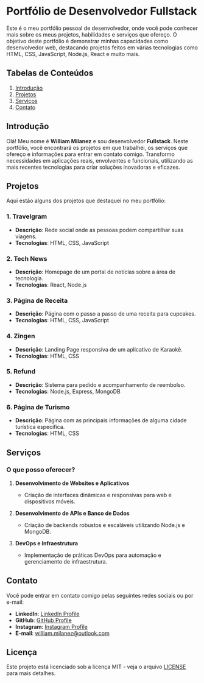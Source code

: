 # Portfólio de Desenvolvedor Fullstack

Este é o meu portfólio pessoal de desenvolvedor, onde você pode conhecer mais sobre os meus projetos, habilidades e serviços que ofereço. O objetivo deste portfólio é demonstrar minhas capacidades como desenvolvedor web, destacando projetos feitos em várias tecnologias como HTML, CSS, JavaScript, Node.js, React e muito mais.

## Tabelas de Conteúdos

1. [Introdução](#introdução)
2. [Projetos](#projetos)
3. [Serviços](#serviços)
4. [Contato](#contato)

## Introdução

Olá! Meu nome é **William Milanez** e sou desenvolvedor **Fullstack**. Neste portfólio, você encontrará os projetos em que trabalhei, os serviços que ofereço e informações para entrar em contato comigo.
Transformo necessidades em aplicações reais, envolventes e funcionais, utilizando as mais recentes tecnologias para criar soluções inovadoras e eficazes.

## Projetos

Aqui estão alguns dos projetos que destaquei no meu portfólio:

### 1. **Travelgram**

- **Descrição**: Rede social onde as pessoas podem compartilhar suas viagens.
- **Tecnologias**: HTML, CSS, JavaScript

### 2. **Tech News**

- **Descrição**: Homepage de um portal de notícias sobre a área de tecnologia.
- **Tecnologias**: React, Node.js

### 3. **Página de Receita**

- **Descrição**: Página com o passo a passo de uma receita para cupcakes.
- **Tecnologias**: HTML, CSS, JavaScript

### 4. **Zingen**

- **Descrição**: Landing Page responsiva de um aplicativo de Karaokê.
- **Tecnologias**: HTML, CSS

### 5. **Refund**

- **Descrição**: Sistema para pedido e acompanhamento de reembolso.
- **Tecnologias**: Node.js, Express, MongoDB

### 6. **Página de Turismo**

- **Descrição**: Página com as principais informações de alguma cidade turística específica.
- **Tecnologias**: HTML, CSS

## Serviços

### O que posso oferecer?

1. **Desenvolvimento de Websites e Aplicativos**

   - Criação de interfaces dinâmicas e responsivas para web e dispositivos móveis.

2. **Desenvolvimento de APIs e Banco de Dados**

   - Criação de backends robustos e escaláveis utilizando Node.js e MongoDB.

3. **DevOps e Infraestrutura**
   - Implementação de práticas DevOps para automação e gerenciamento de infraestrutura.

## Contato

Você pode entrar em contato comigo pelas seguintes redes sociais ou por e-mail:

- **LinkedIn**: [LinkedIn Profile](https://www.linkedin.com/in/williammilanez/)
- **GitHub**: [GitHub Profile](https://github.com/williammilanez)
- **Instagram**: [Instagram Profile](https://www.instagram.com/williammilanez/)
- **E-mail**: [william.milanez@outlook.com](mailto:william.milanez@outlook.com)

## Licença

Este projeto está licenciado sob a licença MIT - veja o arquivo [LICENSE](LICENSE) para mais detalhes.
